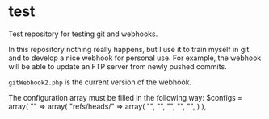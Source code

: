 # test
Test repository for testing git and webhooks.

In this repository nothing really happens, but I use it to train myself in git and to develop a nice webhook for personal use.
For example, the webhook will be able to update an FTP server from newly pushed commits.

`gitWebhook2.php` is the current version of the webhook.

The configuration array must be filled in the following way:
$configs = array(
	"<repo>" => array(
		"refs/heads/<branch>" => array(
			"<ftpserver>",
			"<ftpusername>",
			"<ftppassword>",
			"<ftpbasedir>",
			"<repo>",
		)
	),